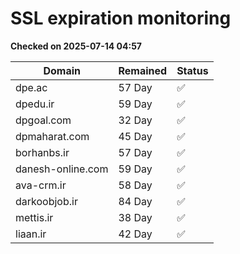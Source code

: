 # SSL expiration monitoring

**Checked on 2025-07-14 04:57**

| Domain | Remained | Status       |
|--------|----------|--------------|
| dpe.ac     | 57 Day   | ✅ |
| dpedu.ir     | 59 Day   | ✅ |
| dpgoal.com     | 32 Day   | ✅ |
| dpmaharat.com     | 45 Day   | ✅ |
| borhanbs.ir     | 57 Day   | ✅ |
| danesh-online.com     | 59 Day   | ✅ |
| ava-crm.ir     | 58 Day   | ✅ |
| darkoobjob.ir     | 84 Day   | ✅ |
| mettis.ir     | 38 Day   | ✅ |
| liaan.ir     | 42 Day   | ✅ |
